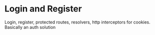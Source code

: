 # Login and Register

Login, register, protected routes, resolvers, http interceptors for cookies. Basically an auth solution
